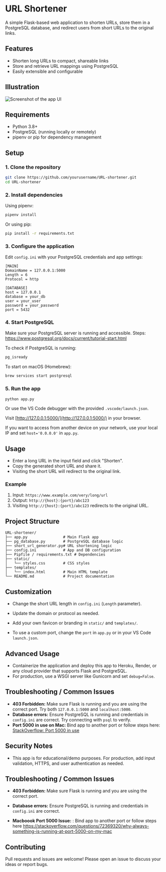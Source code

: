 
# URL Shortener

A simple Flask-based web application to shorten URLs, store them in a PostgreSQL database, and redirect users from short URLs to the original links.

## Features
- Shorten long URLs to compact, shareable links
- Store and retrieve URL mappings using PostgreSQL
- Easily extensible and configurable
## Illustration

![Screenshot of the app UI](static/Screenshot%202025-06-04%20at%2012.09.19%E2%80%AFPM.png)
## Requirements
- Python 3.8+
- PostgreSQL (running locally or remotely)
- pipenv or pip for dependency management

## Setup

### 1. Clone the repository
```bash
git clone https://github.com/yourusername/URL-shortener.git
cd URL-shortener
```

### 2. Install dependencies
Using pipenv:
```bash
pipenv install
```
Or using pip:
```bash
pip install -r requirements.txt
```

### 3. Configure the application
Edit `config.ini` with your PostgreSQL credentials and app settings:
```
[MAIN]
DomainName = 127.0.0.1:5000
Length = 6
Protocol = http

[DATABASE]
host = 127.0.0.1
database = your_db
user = your_user
password = your_password
port = 5432
```

### 4. Start PostgreSQL
Make sure your PostgreSQL server is running and accessible.
Steps: https://www.postgresql.org/docs/current/tutorial-start.html

To check if PostgreSQL is running:
```bash
pg_isready
```
To start on macOS (Homebrew):
```bash
brew services start postgresql
```

### 5. Run the app
```bash
python app.py
```
Or use the VS Code debugger with the provided `.vscode/launch.json`.

Visit [http://127.0.0.1:5000/](http://127.0.0.1:5000/) in your browser.

If you want to access from another device on your network, use your local IP and set `host='0.0.0.0'` in `app.py`.

## Usage
- Enter a long URL in the input field and click "Shorten".
- Copy the generated short URL and share it.
- Visiting the short URL will redirect to the original link.

### Example
1. Input: `https://www.example.com/very/long/url`
2. Output: `http://{host}:{port}/abc123`
3. Visiting `http://{host}:{port}/abc123` redirects to the original URL.

## Project Structure
```
URL-shortener/
├── app.py                # Main Flask app
├── pg_database.py        # PostgreSQL database logic
├── short_url_generator.py# URL shortening logic
├── config.ini            # App and DB configuration
├── Pipfile / requirements.txt # Dependencies
├── static/
│   └── styles.css        # CSS styles
├── templates/
│   └── index.html        # Main HTML template
└── README.md             # Project documentation
```

## Customization
- Change the short URL length in `config.ini` (`Length` parameter).
- Update the domain or protocol as needed.
- Add your own favicon or branding in `static/` and `templates/`.

- To use a custom port, change the `port` in `app.py` or in your VS Code `launch.json`.

## Advanced Usage
- Containerize the application and deploy this app to Heroku, Render, or any cloud provider that supports Flask and PostgreSQL.
- For production, use a WSGI server like Gunicorn and set `debug=False`.

## Troubleshooting / Common Issues
- **403 Forbidden:** Make sure Flask is running and you are using the correct port. Try both `127.0.0.1:5000` and `localhost:5000`.
- **Database errors:** Ensure PostgreSQL is running and credentials in `config.ini` are correct. Try connecting with `psql` to verify.
- **Port 5000 in use on Mac:** Bind app to another port or follow steps here: [StackOverflow: Port 5000 in use](https://stackoverflow.com/questions/72369320/why-always-something-is-running-at-port-5000-on-my-mac)

## Security Notes
- This app is for educational/demo purposes. For production, add input validation, HTTPS, and user authentication as needed.




## Troubleshooting / Common Issues
- **403 Forbidden:** Make sure Flask is running and you are using the correct port.
- **Database errors:** Ensure PostgreSQL is running and credentials in `config.ini` are correct.


- **Macboook Port 5000 Issue:** : Bind app to another port or follow steps here
 https://stackoverflow.com/questions/72369320/why-always-something-is-running-at-port-5000-on-my-mac
## Contributing
Pull requests and issues are welcome! Please open an issue to discuss your ideas or report bugs.


